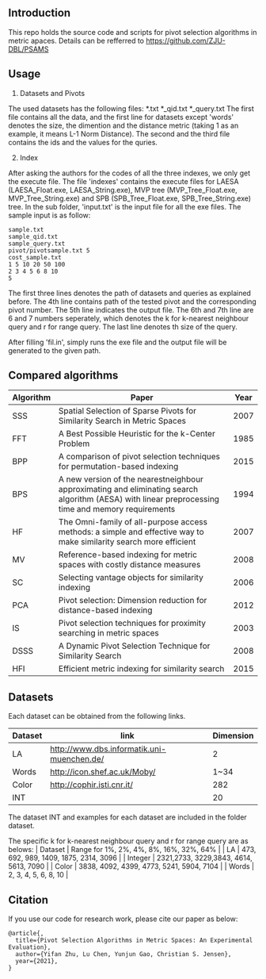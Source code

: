 
## Introduction

This repo holds the source code and scripts for pivot selection algorithms in metric apaces.
Details can be refferred to  https://github.com/ZJU-DBL/PSAMS

## Usage

1. Datasets and Pivots 

The used datasets has the following files:
	*.txt
	*_qid.txt
	*_query.txt
The first file contains all the data, and the first line for datasets except 'words' denotes the size, the dimention and the distance metric (taking 1 as an example, it means L-1 Norm Distance).
The second and the third file contains the ids and the values for the quries.

2. Index

After asking the authors for the codes of all the three indexes, we only get the execute file.
The file 'indexes' contains the execute files for LAESA (LAESA_Float.exe, LAESA_String.exe), MVP tree (MVP_Tree_Float.exe, MVP_Tree_String.exe) and SPB (SPB_Tree_Float.exe, SPB_Tree_String.exe) tree. In the sub folder, 'input.txt' is the input file for all the exe files. The sample input is as follow:

```
sample.txt
sample_qid.txt
sample_query.txt
pivot/pivotsample.txt 5  
cost_sample.txt
1 5 10 20 50 100
2 3 4 5 6 8 10
5
```

The first three lines denotes the path of datasets and queries as explained before. The 4th line contains path of the tested pivot and
the corresponding pivot number. The 5th line indicates the output file. The 6th and 7th line are 6 and 7 numbers seperately, which denotes the k for k-nearest neighbour query and r for range query. The last line denotes th size of the query.

After filling 'fil.in', simply runs the exe file and the output file will be generated to the given path.

## Compared algorithms

| __Algorithm__ | __Paper__ | __Year__ |
|-------------|------------|------------|
SSS | Spatial Selection of Sparse Pivots for Similarity Search in Metric Spaces | 2007
FFT | A Best Possible Heuristic for the k-Center Problem | 1985
BPP | A comparison of pivot selection techniques for permutation-based indexing | 2015
BPS | A new version of the nearestneighbour approximating and eliminating search algorithm (AESA) with linear preprocessing time and memory requirements | 1994
HF | The Omni-family of all-purpose access methods: a simple and effective way to make similarity search more efficient | 2007
MV | Reference-based indexing for metric spaces with costly distance measures | 2008
SC | Selecting vantage objects for similarity indexing | 2006
PCA | Pivot selection: Dimension reduction for distance-based indexing | 2012
IS | Pivot selection techniques for proximity searching in metric spaces | 2003
DSSS | A Dynamic Pivot Selection Technique for Similarity Search | 2008
HFI| Efficient metric indexing for similarity search | 2015



## Datasets

Each dataset can be obtained from the following links. 

| __Dataset__ | __link__ | __Dimension__ |
|-------------|------------|------------|
| LA          | http://www.dbs.informatik.uni-muenchen.de/ | 2 |
| Words       | http://icon.shef.ac.uk/Moby/ | 1~34 |
| Color 	  |http://cophir.isti.cnr.it/ |282|
| INT         | |20|

The dataset INT and examples for each dataset are included in the folder dataset.

The specific k for k-nearest neighbour query and r for range query are as belows:
| Dataset | Range for 1%, 2%, 4%, 8%, 16%, 32%, 64% |
| LA	| 473, 692, 989, 1409, 1875, 2314, 3096 | 
| Integer |	2321,2733, 3229,3843, 4614, 5613, 7090 |
| Color	|	3838, 4092, 4399, 4773, 5241, 5904, 7104 |
| Words |		2, 3, 4, 5, 6, 8, 10 |
 
## Citation
If you use our code for research work, please cite our paper as below:
```
@article{,
  title={Pivot Selection Algorithms in Metric Spaces: An Experimental Evaluation},
  author={Yifan Zhu, Lu Chen, Yunjun Gao, Christian S. Jensen},
  year={2021},
}
```

